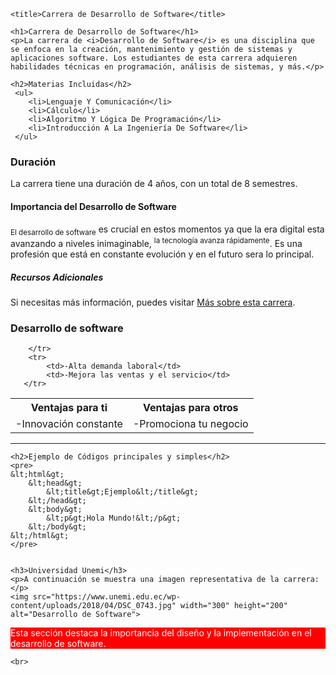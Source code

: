 <html>
<head>
   
    <title>Carrera de Desarrollo de Software</title>
</head>
<body>


    <h1>Carrera de Desarrollo de Software</h1>
    <p>La carrera de <i>Desarrollo de Software</i> es una disciplina que se enfoca en la creación, mantenimiento y gestión de sistemas y aplicaciones software. Los estudiantes de esta carrera adquieren habilidades técnicas en programación, análisis de sistemas, y más.</p>

    <h2>Materias Incluidas</h2>
     <ul>
        <li>Lenguaje Y Comunicación</li>
        <li>Cálculo</li>
        <li>Algoritmo Y Lógica De Programación</li>
        <li>Introducción A La Ingeniería De Software</li>
     </ul>
 <h3>Duración</h3>
    <p>La carrera tiene una duración de 4 años, con un total de 8 semestres.</p>

<h4>Importancia del Desarrollo de Software</h4>
    <p><sub>El desarrollo de software</sub> es crucial en estos momentos ya que la era digital esta avanzando a niveles inimaginable, <sup> la tecnología avanza rápidamente</sup>. Es una profesión que está en constante evolución y en el futuro sera lo principal.</p>

 <h5>Recursos Adicionales</h5>
    <p>Si necesitas más información, puedes visitar <a href="https://carlos0ayt.github.io/HTML3/">Más sobre esta carrera</a>.</p>

<h3>Desarrollo de software</h3>
<table>
 <tr>   
            <th>Ventajas para ti</th>  
            <th>Ventajas para otros</th>
            
        </tr>   
        <tr>   
            <td>-Alta demanda laboral</td>   
            <td>-Mejora las ventas y el servicio</td>
       </tr>   
<tr>   
            <td>-Innovación constante</td>   
            <td>-Promociona tu negocio</td>
        </tr>

</table>  
  

<hr>

    <h2>Ejemplo de Códigos principales y simples</h2>
    <pre>
    &lt;html&gt;
        &lt;head&gt;
            &lt;title&gt;Ejemplo&lt;/title&gt;
        &lt;/head&gt;
        &lt;body&gt;
            &lt;p&gt;Hola Mundo!&lt;/p&gt;
        &lt;/body&gt;
    &lt;/html&gt;
    </pre>


    <h3>Universidad Unemi</h3>
    <p>A continuación se muestra una imagen representativa de la carrera:</p>
    <img src="https://www.unemi.edu.ec/wp-content/uploads/2018/04/DSC_0743.jpg" width="300" height="200" alt="Desarrollo de Software">

<p style="background-color: red; color: white;">Esta sección destaca la importancia del diseño y la implementación en el desarrollo de software.</p>

    <br>
    

</body>


</html>
